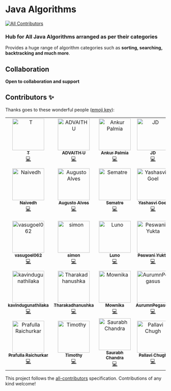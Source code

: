 # Java Algorithms
[![All Contributors](https://img.shields.io/badge/all_contributors-35-orange.svg?style=flat-square)](#contributors)


### Hub for **All Java Algorithms** arranged as per their categories

Provides a huge range of algorithm categories such as **sorting, searching, backtracking and much more**.

## Collaboration

**Open to collaboration and support**

## Contributors ✨


Thanks goes to these wonderful people ([emoji key](https://allcontributors.org/docs/en/emoji-key)):

<!-- ALL-CONTRIBUTORS-LIST:START - Do not remove or modify this section -->
<!-- prettier-ignore -->
<table>
  <tr>
    <td align="center"><a href="https://github.com/tttson"><img src="https://avatars2.githubusercontent.com/u/24596895?v=4" width="100px;" alt="T"/><br /><sub><b>T</b></sub></a><br /><a href="https://github.com/darpanjbora/Java-Algorithms/commits?author=tttson" title="Code">💻</a></td>
    <td align="center"><a href="https://github.com/ADVAITH18"><img src="https://avatars0.githubusercontent.com/u/45172876?v=4" width="100px;" alt="ADVAITH U"/><br /><sub><b>ADVAITH U</b></sub></a><br /><a href="https://github.com/darpanjbora/Java-Algorithms/commits?author=ADVAITH18" title="Code">💻</a></td>
    <td align="center"><a href="https://github.com/ankurpalmia"><img src="https://avatars0.githubusercontent.com/u/34860089?v=4" width="100px;" alt="Ankur Palmia"/><br /><sub><b>Ankur Palmia</b></sub></a><br /><a href="https://github.com/darpanjbora/Java-Algorithms/commits?author=ankurpalmia" title="Code">💻</a></td>
    <td align="center"><a href="https://github.com/JD235"><img src="https://avatars0.githubusercontent.com/u/43887713?v=4" width="100px;" alt="JD"/><br /><sub><b>JD</b></sub></a><br /><a href="https://github.com/darpanjbora/Java-Algorithms/commits?author=JD235" title="Code">💻</a></td>
    <td align="center"><a href="https://github.com/syk007"><img src="https://avatars2.githubusercontent.com/u/31596670?v=4" width="100px;" alt="syk007"/><br /><sub><b>syk007</b></sub></a><br /><a href="https://github.com/darpanjbora/Java-Algorithms/commits?author=syk007" title="Code">💻</a></td>
    <td align="center"><a href="https://github.com/NayakNavin"><img src="https://avatars1.githubusercontent.com/u/37023798?v=4" width="100px;" alt="Navin Nayak"/><br /><sub><b>Navin Nayak</b></sub></a><br /><a href="https://github.com/darpanjbora/Java-Algorithms/commits?author=NayakNavin" title="Code">💻</a></td>
    <td align="center"><a href="http://www.insidetheradar.com"><img src="https://avatars2.githubusercontent.com/u/52068103?v=4" width="100px;" alt="Vivek Pandey"/><br /><sub><b>Vivek Pandey</b></sub></a><br /><a href="https://github.com/darpanjbora/Java-Algorithms/commits?author=insidetheradar" title="Code">💻</a></td>
  </tr>
  <tr>
    <td align="center"><a href="https://github.com/Naivedh"><img src="https://avatars0.githubusercontent.com/u/47849344?v=4" width="100px;" alt="Naivedh"/><br /><sub><b>Naivedh</b></sub></a><br /><a href="https://github.com/darpanjbora/Java-Algorithms/commits?author=Naivedh" title="Code">💻</a></td>
    <td align="center"><a href="https://github.com/augustojaba"><img src="https://avatars3.githubusercontent.com/u/6476574?v=4" width="100px;" alt="Augusto Alves"/><br /><sub><b>Augusto Alves</b></sub></a><br /><a href="https://github.com/darpanjbora/Java-Algorithms/commits?author=augustojaba" title="Code">💻</a></td>
    <td align="center"><a href="https://sematre.de"><img src="https://avatars1.githubusercontent.com/u/7118368?v=4" width="100px;" alt="Sematre"/><br /><sub><b>Sematre</b></sub></a><br /><a href="https://github.com/darpanjbora/Java-Algorithms/commits?author=Sematre" title="Code">💻</a></td>
    <td align="center"><a href="http://yashasvigoel.me"><img src="https://avatars0.githubusercontent.com/u/31849052?v=4" width="100px;" alt="Yashasvi Goel"/><br /><sub><b>Yashasvi Goel</b></sub></a><br /><a href="https://github.com/darpanjbora/Java-Algorithms/commits?author=yashasvi-goel" title="Code">💻</a></td>
    <td align="center"><a href="https://github.com/dshah2012"><img src="https://avatars0.githubusercontent.com/u/13819619?v=4" width="100px;" alt="Darshan Shah"/><br /><sub><b>Darshan Shah</b></sub></a><br /><a href="https://github.com/darpanjbora/Java-Algorithms/commits?author=dshah2012" title="Code">💻</a></td>
    <td align="center"><a href="https://www.linkedin.com/in/ltosh9802/"><img src="https://avatars1.githubusercontent.com/u/28157232?v=4" width="100px;" alt="Toshik Langade"/><br /><sub><b>Toshik Langade</b></sub></a><br /><a href="https://github.com/darpanjbora/Java-Algorithms/commits?author=ltosh9802" title="Code">💻</a></td>
    <td align="center"><a href="https://pb-10.github.io/my-portfolio/. "><img src="https://avatars2.githubusercontent.com/u/43945352?v=4" width="100px;" alt="Pranit Brahmbhatt"/><br /><sub><b>Pranit Brahmbhatt</b></sub></a><br /><a href="https://github.com/darpanjbora/Java-Algorithms/commits?author=pb-10" title="Code">💻</a></td>
  </tr>
  <tr>
    <td align="center"><a href="https://github.com/vasugoel062"><img src="https://avatars0.githubusercontent.com/u/56226687?v=4" width="100px;" alt="vasugoel062"/><br /><sub><b>vasugoel062</b></sub></a><br /><a href="https://github.com/darpanjbora/Java-Algorithms/commits?author=vasugoel062" title="Code">💻</a></td>
    <td align="center"><a href="https://github.com/SMN321"><img src="https://avatars1.githubusercontent.com/u/33412628?v=4" width="100px;" alt="simon"/><br /><sub><b>simon</b></sub></a><br /><a href="https://github.com/darpanjbora/Java-Algorithms/commits?author=SMN321" title="Code">💻</a></td>
    <td align="center"><a href="https://github.com/lunodesouza"><img src="https://avatars3.githubusercontent.com/u/3415379?v=4" width="100px;" alt="Luno"/><br /><sub><b>Luno</b></sub></a><br /><a href="https://github.com/darpanjbora/Java-Algorithms/commits?author=lunodesouza" title="Code">💻</a></td>
    <td align="center"><a href="http://www.yuktapeswani.tk/"><img src="https://avatars2.githubusercontent.com/u/36343835?v=4" width="100px;" alt="Peswani Yukta"/><br /><sub><b>Peswani Yukta</b></sub></a><br /><a href="https://github.com/darpanjbora/Java-Algorithms/commits?author=yukta12" title="Code">💻</a></td>
    <td align="center"><a href="https://github.com/sonwanigaurav"><img src="https://avatars3.githubusercontent.com/u/33836074?v=4" width="100px;" alt="sonwanigaurav"/><br /><sub><b>sonwanigaurav</b></sub></a><br /><a href="https://github.com/darpanjbora/Java-Algorithms/commits?author=sonwanigaurav" title="Code">💻</a></td>
    <td align="center"><a href="https://github.com/letscodedev"><img src="https://avatars0.githubusercontent.com/u/42699930?v=4" width="100px;" alt="letscodedev"/><br /><sub><b>letscodedev</b></sub></a><br /><a href="https://github.com/darpanjbora/Java-Algorithms/commits?author=letscodedev" title="Code">💻</a></td>
    <td align="center"><a href="https://github.com/Amasha007"><img src="https://avatars3.githubusercontent.com/u/43165391?v=4" width="100px;" alt=" Sewmini Amasha"/><br /><sub><b> Sewmini Amasha</b></sub></a><br /><a href="https://github.com/darpanjbora/Java-Algorithms/commits?author=Amasha007" title="Code">💻</a></td>
  </tr>
  <tr>
    <td align="center"><a href="https://github.com/kavindugunathilaka"><img src="https://avatars3.githubusercontent.com/u/55224312?v=4" width="100px;" alt="kavindugunathilaka"/><br /><sub><b>kavindugunathilaka</b></sub></a><br /><a href="https://github.com/darpanjbora/Java-Algorithms/commits?author=kavindugunathilaka" title="Code">💻</a></td>
    <td align="center"><a href="https://github.com/Tharakadhanushka"><img src="https://avatars3.githubusercontent.com/u/55351120?v=4" width="100px;" alt="Tharakadhanushka"/><br /><sub><b>Tharakadhanushka</b></sub></a><br /><a href="https://github.com/darpanjbora/Java-Algorithms/commits?author=Tharakadhanushka" title="Code">💻</a></td>
    <td align="center"><a href="https://github.com/Mownika25"><img src="https://avatars3.githubusercontent.com/u/41233359?v=4" width="100px;" alt="Mownika"/><br /><sub><b>Mownika</b></sub></a><br /><a href="https://github.com/darpanjbora/Java-Algorithms/commits?author=Mownika25" title="Code">💻</a></td>
    <td align="center"><a href="https://github.com/AurumnPegasus"><img src="https://avatars1.githubusercontent.com/u/54315149?v=4" width="100px;" alt="AurumnPegasus"/><br /><sub><b>AurumnPegasus</b></sub></a><br /><a href="https://github.com/darpanjbora/Java-Algorithms/commits?author=AurumnPegasus" title="Code">💻</a></td>
    <td align="center"><a href="https://github.com/Suchith-kumar"><img src="https://avatars3.githubusercontent.com/u/13486451?v=4" width="100px;" alt="SuchithKumar"/><br /><sub><b>SuchithKumar</b></sub></a><br /><a href="https://github.com/darpanjbora/Java-Algorithms/commits?author=Suchith-kumar" title="Code">💻</a></td>
    <td align="center"><a href="https://github.com/PratilipiAich"><img src="https://avatars0.githubusercontent.com/u/47985146?v=4" width="100px;" alt="PratilipiAich"/><br /><sub><b>PratilipiAich</b></sub></a><br /><a href="https://github.com/darpanjbora/Java-Algorithms/commits?author=PratilipiAich" title="Code">💻</a></td>
    <td align="center"><a href="https://github.com/kushverma86"><img src="https://avatars3.githubusercontent.com/u/25582970?v=4" width="100px;" alt="Kush Verma"/><br /><sub><b>Kush Verma</b></sub></a><br /><a href="https://github.com/darpanjbora/Java-Algorithms/commits?author=kushverma86" title="Code">💻</a></td>
  </tr>
  <tr>
    <td align="center"><a href="https://github.com/Pika1998"><img src="https://avatars3.githubusercontent.com/u/36433104?v=4" width="100px;" alt="Prafulla Raichurkar"/><br /><sub><b>Prafulla Raichurkar</b></sub></a><br /><a href="https://github.com/darpanjbora/Java-Algorithms/commits?author=Pika1998" title="Code">💻</a></td>
    <td align="center"><a href="https://timothycdykes.me/"><img src="https://avatars3.githubusercontent.com/u/22033127?v=4" width="100px;" alt="Timothy"/><br /><sub><b>Timothy</b></sub></a><br /><a href="https://github.com/darpanjbora/Java-Algorithms/commits?author=timothycdykes" title="Code">💻</a></td>
    <td align="center"><a href="https://github.com/tesla2101"><img src="https://avatars3.githubusercontent.com/u/22328756?v=4" width="100px;" alt="Saurabh Chandra"/><br /><sub><b>Saurabh Chandra</b></sub></a><br /><a href="https://github.com/darpanjbora/Java-Algorithms/commits?author=tesla2101" title="Code">💻</a></td>
    <td align="center"><a href="https://github.com/pallavichugh"><img src="https://avatars0.githubusercontent.com/u/13677202?v=4" width="100px;" alt="Pallavi Chugh"/><br /><sub><b>Pallavi Chugh</b></sub></a><br /><a href="https://github.com/darpanjbora/Java-Algorithms/commits?author=pallavichugh" title="Code">💻</a></td>
    <td align="center"><a href="https://github.com/sargamm"><img src="https://avatars0.githubusercontent.com/u/43749548?v=4" width="100px;" alt="sargamm"/><br /><sub><b>sargamm</b></sub></a><br /><a href="https://github.com/darpanjbora/Java-Algorithms/commits?author=sargamm" title="Code">💻</a></td>
    <td align="center"><a href="https://github.com/HunainHumail"><img src="https://avatars2.githubusercontent.com/u/37023744?v=4" width="100px;" alt="Hunain Humail"/><br /><sub><b>Hunain Humail</b></sub></a><br /><a href="https://github.com/darpanjbora/Java-Algorithms/commits?author=HunainHumail" title="Code">💻</a></td>
    <td align="center"><a href="https://github.com/Devamjoshi3"><img src="https://avatars1.githubusercontent.com/u/43926173?v=4" width="100px;" alt="Devamjoshi3"/><br /><sub><b>Devamjoshi3</b></sub></a><br /><a href="https://github.com/darpanjbora/Java-Algorithms/commits?author=Devamjoshi3" title="Code">💻</a></td>
  </tr>
</table>

<!-- ALL-CONTRIBUTORS-LIST:END -->

This project follows the [all-contributors](https://github.com/all-contributors/all-contributors) specification. Contributions of any kind welcome!
